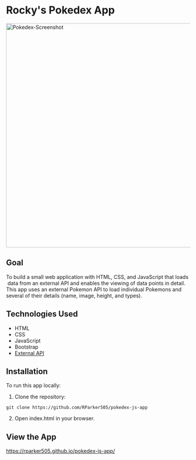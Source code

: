 # Rocky's Pokedex App
<img width="612" alt="Pokedex-Screenshot" src="https://github.com/user-attachments/assets/e72f1939-e76d-4891-964a-c74f8e2f42db">

## Goal
To   build   a   small   web   application   with   HTML,   CSS,   and   JavaScript   that   loads  data  from   an   external   API   and   enables   the   viewing   of   data   points   in   detail. This app uses an external Pokemon API to load individual Pokemons and several of their details (name, image, height, and types). 

## Technologies Used
* HTML
* CSS
* JavaScript
* Bootstrap
* [External API](https://pokeapi.co/api/v2/pokemon/?limit=100)

## Installation
To run this app locally:

1. Clone the repository:
```
git clone https://github.com/RParker505/pokedex-js-app
```
2. Open index.html in your browser.

## View the App
https://rparker505.github.io/pokedex-js-app/
